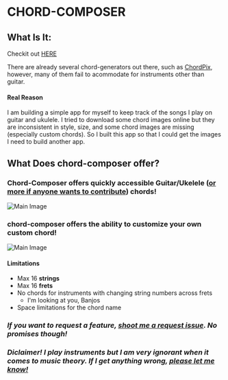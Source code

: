 # CHORD-COMPOSER

## What Is It:

Checkit out [HERE](http://chord-composer.xyz/)

There are already several chord-generators out there, such as [ChordPix](https://ChordPix.com), however, many of them fail to acommodate for instruments other than guitar.

#### Real Reason

I am building a simple app for myself to keep track of the songs I play on guitar and ukulele. I tried to download some chord images online but they are inconsistent in style, size, and some chord images are missing (especially custom chords). So I built this app so that I could get the images I need to build another app.

## What Does chord-composer offer?

### Chord-Composer offers quickly accessible Guitar/Ukelele ([or more if anyone wants to contribute](www.github.com)) chords!

![Main Image](https://github.com/hirokazutei/chord-composer/blob/master/images/mainScreen.png)

### chord-composer offers the ability to customize your own custom chord!

![Main Image](https://github.com/hirokazutei/chord-composer/blob/master/images/customScreen.png)

#### Limitations

- Max 16 **strings**
- Max 16 **frets**
- No chords for instruments with changing string numbers across frets
  - I'm looking at you, Banjos
- Space limitations for the chord name

### _If you want to request a feature, [shoot me a request issue](https://github.com/hirokazutei/chord-composer/issues). No promises though!_

### _Diclaimer! I play instruments but I am very ignorant when it comes to music theory. If I get anything wrong, [please let me know!](https://github.com/hirokazutei/chord-composer/issues)_
